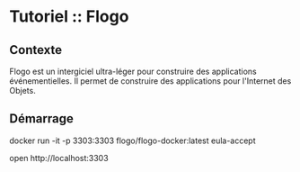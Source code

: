 # Tutoriel :: Flogo

## Contexte
Flogo est un intergiciel ultra-léger pour construire des applications événementielles. Il permet de construire des applications pour l'Internet des Objets.

## Démarrage

docker run -it -p 3303:3303 flogo/flogo-docker:latest eula-accept

open http://localhost:3303

